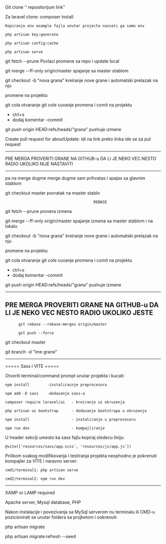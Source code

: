 Git clone ‘’ repositorijum link’’


Za laravel clone:
	composer install

	Kopiranje env example fajla unutar projecta nazvati ga samo env

	php artisan key:generate

	php artisan config:cache

	php artisan serve


git fetch --prune                                      Povlaci promene sa repo i update local

git merge --ff-only origin/master                      spajanje sa master stablom

git checkout -b "nova grana"                           kreiranje nove grane i automatski prelazak na nju

promene na projektu


git cola                                               otvaranje git cole cuvanje promena i comit na projektu
   - ctrl+s 
   - dodaj komentar
   -commit


git push origin HEAD:refs/heads/"grana"                pushuje izmene

Create pull request for aboutUpdate: idi na link       preko linka ide se za pul request


-------------------------------------------------------------------------------------------------

  PRE MERGA PROVERITI GRANE NA GITHUB-u DA LI JE NEKO VEC NESTO RADIO  UKOLIKO NIJE NASTAVITI

-------------------------------------------------------------------------------------------------

pa na merge dugme                                      merge dugme sam prihvatas i spajas sa glavnim stablom

git checkout master                                    povratak na master stablo




                                            REBASE

git fetch --prune                                      provera izmena


git merge --ff-only origin/master                      spajanje izmena sa master stablom  i na lokalu

git checkout -b "nova grana"                           kreiranje nove grane i automatski prelazak na nju

promene na projektu


git cola                                               otvaranje git cole cuvanje promena i comit na projektu
   - ctrl+s 
   - dodaj komentar
   -commit


git push origin HEAD:refs/heads/"grana"                pushuje izmene

-------------------------------------------------------------------------------------------------

  PRE MERGA PROVERITI GRANE NA GITHUB-u DA LI JE NEKO VEC NESTO RADIO  UKOLIKO JESTE
-------------------------------------------------------------------------------------------------



          git rebase --rebase-merges origin/master

          git push --force

git checkout master


git branch -d "ime grane"

------------------------------------------------------------------------------------------------------------


===== Sass i VITE =====

Otvoriti terminal/command prompt unutar projekta i kucati:

	npm install        -instaliracnje preprocesora
	
	npm add -D sass    -dodavanje sass-a

	composer require laravel/ui   - kreiranje ui okruzenja

	php artisan ui bootstrap      - dodavanje bootstrapa u okruzenje
	
	npm install                   - instaliranje u preprocesoru

	npm run dev                   - kompajliranje



U header sekciji umesto <link> ka sass fajlu kopiraj sledecu liniju:

	@vite(['resources/sass/app.scss', 'resources/js/app.js'])


Prilikom svakog modifikovanja i testiranja projekta neophodno je pokrenuti kompajler za VITE i naravno server:

	cmd1/terminal1: php artisan serve

	cmd2/terminal2: npm run dev

 ------------------------------------------------------------------------------------------------------------



 XAMP or LAMP required 

 Apache server, Mysql database, PHP

 Nakon instalacije i povezivanja sa MySql serverom nu terminalu ili CMD-u pozicionirati se unutar foldera sa projketom i ookrenuti:

 php artisan migrate
 
 php artisan migrate:refresh --seed

